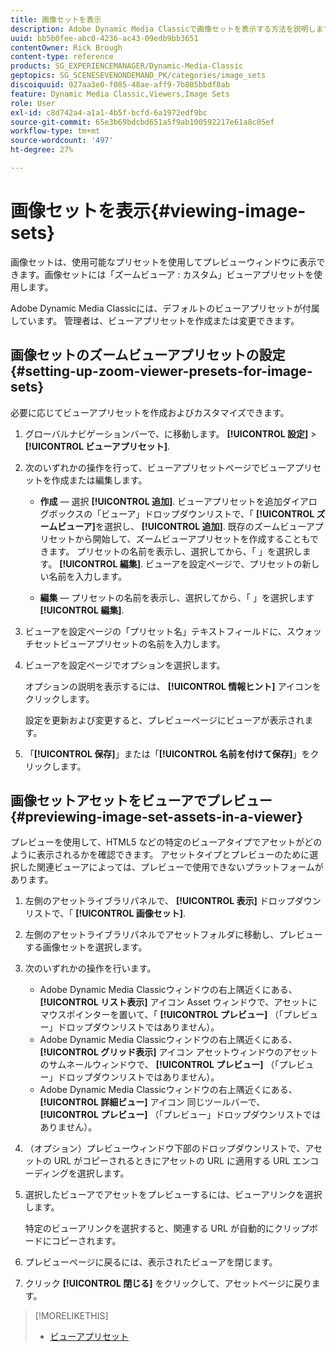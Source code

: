 ```yaml
---
title: 画像セットを表示
description: Adobe Dynamic Media Classicで画像セットを表示する方法を説明します。
uuid: bb5b0fee-abc0-4236-ac43-09edb9bb3651
contentOwner: Rick Brough
content-type: reference
products: SG_EXPERIENCEMANAGER/Dynamic-Media-Classic
geptopics: SG_SCENESEVENONDEMAND_PK/categories/image_sets
discoiquuid: 027aa3e0-f085-48ae-aff9-7b805bbdf8ab
feature: Dynamic Media Classic,Viewers,Image Sets
role: User
exl-id: c8d742a4-a1a1-4b5f-bcfd-6a1972edf9bc
source-git-commit: 65e3b69bdcbd651a5f9ab100592217e61a8c05ef
workflow-type: tm+mt
source-wordcount: '497'
ht-degree: 27%

---
```


# 画像セットを表示{#viewing-image-sets}

画像セットは、使用可能なプリセットを使用してプレビューウィンドウに表示できます。画像セットには「ズームビューア : カスタム」ビューアプリセットを使用します。

Adobe Dynamic Media Classicには、デフォルトのビューアプリセットが付属しています。 管理者は、ビューアプリセットを作成または変更できます。

## 画像セットのズームビューアプリセットの設定 {#setting-up-zoom-viewer-presets-for-image-sets}

必要に応じてビューアプリセットを作成およびカスタマイズできます。

1. グローバルナビゲーションバーで、に移動します。 **[!UICONTROL 設定]** > **[!UICONTROL ビューアプリセット]**.
1. 次のいずれかの操作を行って、ビューアプリセットページでビューアプリセットを作成または編集します。

   * **作成**  — 選択 **[!UICONTROL 追加]**. ビューアプリセットを追加ダイアログボックスの「ビューア」ドロップダウンリストで、「 **[!UICONTROL ズームビューア]**&#x200B;を選択し、 **[!UICONTROL 追加]**. 既存のズームビューアプリセットから開始して、ズームビューアプリセットを作成することもできます。 プリセットの名前を表示し、選択してから、「 」を選択します。 **[!UICONTROL 編集]**. ビューアを設定ページで、プリセットの新しい名前を入力します。

   * **編集**  — プリセットの名前を表示し、選択してから、「 」を選択します **[!UICONTROL 編集]**.

1. ビューアを設定ページの「プリセット名」テキストフィールドに、スウォッチセットビューアプリセットの名前を入力します。
1. ビューアを設定ページでオプションを選択します。

   オプションの説明を表示するには、 **[!UICONTROL 情報ヒント]** アイコンをクリックします。

   設定を更新および変更すると、プレビューページにビューアが表示されます。

1. 「**[!UICONTROL 保存]**」または「**[!UICONTROL 名前を付けて保存]**」をクリックします。

## 画像セットアセットをビューアでプレビュー {#previewing-image-set-assets-in-a-viewer}

プレビューを使用して、HTML5 などの特定のビューアタイプでアセットがどのように表示されるかを確認できます。 アセットタイプとプレビューのために選択した関連ビューアによっては、プレビューで使用できないプラットフォームがあります。

1. 左側のアセットライブラリパネルで、 **[!UICONTROL 表示]** ドロップダウンリストで、「 **[!UICONTROL 画像セット]**.
1. 左側のアセットライブラリパネルでアセットフォルダに移動し、プレビューする画像セットを選択します。
1. 次のいずれかの操作を行います。

   * Adobe Dynamic Media Classicウィンドウの右上隅近くにある、 **[!UICONTROL リスト表示]** アイコン Asset ウィンドウで、アセットにマウスポインターを置いて、「 **[!UICONTROL プレビュー]** （「プレビュー」ドロップダウンリストではありません）。
   * Adobe Dynamic Media Classicウィンドウの右上隅近くにある、 **[!UICONTROL グリッド表示]** アイコン アセットウィンドウのアセットのサムネールウィンドウで、 **[!UICONTROL プレビュー]** （「プレビュー」ドロップダウンリストではありません）。
   * Adobe Dynamic Media Classicウィンドウの右上隅近くにある、 **[!UICONTROL 詳細ビュー]** アイコン 同じツールバーで、 **[!UICONTROL プレビュー]** （「プレビュー」ドロップダウンリストではありません）。

1. （オプション）プレビューウィンドウ下部のドロップダウンリストで、アセットの URL がコピーされるときにアセットの URL に適用する URL エンコーディングを選択します。
1. 選択したビューアでアセットをプレビューするには、ビューアリンクを選択します。

   特定のビューアリンクを選択すると、関連する URL が自動的にクリップボードにコピーされます。

1. プレビューページに戻るには、表示されたビューアを閉じます。
1. クリック **[!UICONTROL 閉じる]** をクリックして、アセットページに戻ります。

>[!MORELIKETHIS]
>
>* [ビューアプリセット](application-setup.md#viewer_presets)


